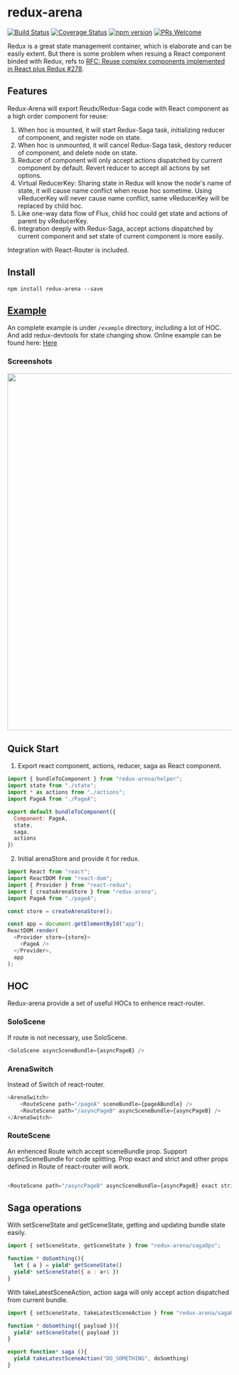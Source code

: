 # redux-arena

[![Build Status](https://travis-ci.org/hapood/redux-arena.svg?branch=master)](https://travis-ci.org/hapood/redux-arena) 
[![Coverage Status](https://coveralls.io/repos/hapood/redux-arena/badge.svg?branch=master&service=github)](https://coveralls.io/github/hapood/redux-arena?branch=master)
[![npm version](https://img.shields.io/npm/v/redux-arena.svg?style=flat-square)](https://www.npmjs.com/package/redux-arena)
[![PRs Welcome](https://img.shields.io/badge/PRs-welcome-brightgreen.svg)](CONTRIBUTING.md#pull-requests)

Redux is a great state management container, which is elaborate and can be easily extent. But there is some problem when resuing a React component binded with Redux, refs to [RFC: Reuse complex components implemented in React plus Redux #278](https://github.com/reactjs/react-redux/issues/278).

## Features

Redux-Arena will export Reudx/Redux-Saga code with React component as a high order component for reuse:
1. When hoc is mounted, it will start Redux-Saga task, initializing reducer of component, and register node on state. 
2. When hoc is unmounted, it will cancel Redux-Saga task, destory reducer of component, and delete node on state.
3. Reducer of component will only accept actions dispatched by current component by default. Revert reducer to accept all actions by set options. 
4. Virtual ReducerKey: Sharing state in Redux will know the node's name of state, it will cause name conflict when reuse hoc sometime. Using vReducerKey will never cause name conflict, same vReducerKey will be replaced by child hoc.
5. Like one-way data flow of Flux, child hoc could get state and actions of parent by vReducerKey.
6. Integration deeply with Redux-Saga, accept actions dispatched by current component and set state of current component is more easily.

Integration with React-Router is included.

## Install

```
npm install redux-arena --save
```

## [Example](https://hapood.github.io/redux-arena/)

An complete example is under `/example` directory, including a lot of HOC. And add redux-devtools for state changing show.
Online example can be found here: [Here](https://hapood.github.io/redux-arena/)

### Screenshots
<img src="https://raw.githubusercontent.com/hapood/redux-arena/d6c324d44636d19e7c2b824d295620053c73b1f6/redux-arena-demo.gif" width="800"/>

## Quick Start

1. Export react component, actions, reducer, saga as React component.

```javascript
import { bundleToComponent } from "redux-arena/helper";
import state from "./state";
import * as actions from "./actions";
import PageA from "./PageA";

export default bundleToComponent({
  Component: PageA,
  state,
  saga,
  actions
}）
```

2. Initial arenaStore and provide it for redux. 

```javascript
import React from "react";
import ReactDOM from "react-dom";
import { Provider } from "react-redux";
import { createArenaStore } from "redux-arena";
import PageA from "./pageA";

const store = createArenaStore();

const app = document.getElementById("app");
ReactDOM.render(
  <Provider store={store}>
    <PageA />
  </Provider>,
  app
);
```

## HOC

Redux-arena provide a set of useful HOCs to enhence react-router.

### SoloScene

If route is not necessary, use SoloScene.

```javascript
<SoloScene asyncSceneBundle={asyncPageB} />
```

### ArenaSwitch

Instead of Switch of react-router.

```javascript
<ArenaSwitch>
    <RouteScene path="/pageA" sceneBundle={pageABundle} />
    <RouteScene path="/asyncPageB" asyncSceneBundle={asyncPageB} />
</ArenaSwitch>
```

### RouteScene

An enhenced Route witch accept sceneBundle prop. Support asyncSceneBundle for code splitting. Prop exact and strict and other props defined in Route of react-router will work.

```javascript

<RouteScene path="/asyncPageB" asyncSceneBundle={asyncPageB} exact strict />

```

## Saga operations

With setSceneState and getSceneState, getting and updating bundle state easily.

```javascript
import { setSceneState, getSceneState } from "redux-arena/sagaOps";

function * doSomthing(){
  let { a } = yield* getSceneState()
  yield* setSceneState({ a : a+1 })
}
```

With takeLatestSceneAction, action saga will only accept action dispatched from current bundle.

```javascript
import { setSceneState, takeLatestSceneAction } from "redux-arena/sagaOps";

function * doSomthing({ payload }){
  yield* setSceneState({ payload })
}

export function* saga (){
  yield takeLatestSceneAction("DO_SOMETHING", doSomthing)
}
```